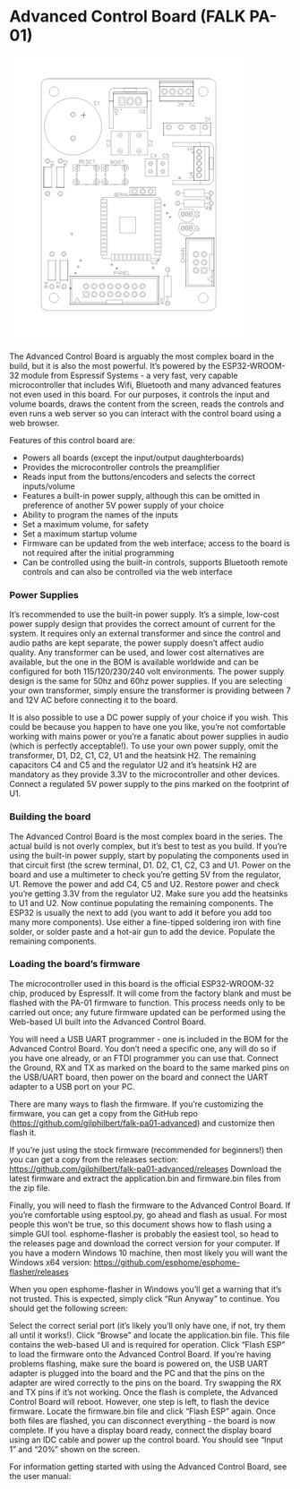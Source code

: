 # Advanced Control Board (FALK PA-01)

![Advanced Control Board outline](img/pcb-outline.png)

The Advanced Control Board is arguably the most complex board in the build, but it is also the most powerful. It’s powered by the ESP32-WROOM-32 module from Espressif Systems - a very fast, very capable microcontroller that includes Wifi, Bluetooth and many advanced features not even used in this board. For our purposes, it controls the input and volume boards, draws the content from the screen, reads the controls and even runs a web server so you can interact with the control board using a web browser.

Features of this control board are:
* Powers all boards (except the input/output daughterboards)
* Provides the microcontroller controls the preamplifier
* Reads input from the buttons/encoders and selects the correct inputs/volume
* Features a built-in power supply, although this can be omitted in preference of another 5V power supply of your choice
* Ability to program the names of the inputs
* Set a maximum volume, for safety
* Set a maximum startup volume
* Firmware can be updated from the web interface; access to the board is not required after the initial programming
* Can be controlled using the built-in controls, supports Bluetooth remote controls and can also be controlled via the web interface

### Power Supplies
It’s recommended to use the built-in power supply. It’s a simple, low-cost power supply design that provides the correct amount of current for the system. It requires only an external transformer and since the control and audio paths are kept separate, the power supply doesn’t affect audio quality. Any transformer can be used, and lower cost alternatives are available, but the one in the BOM is available worldwide and can be configured for both 115/120/230/240 volt environments. The power supply design is the same for 50hz and 60hz power supplies. If you are selecting your own transformer, simply ensure the transformer is providing between 7 and 12V AC before connecting it to the board.

It is also possible to use a DC power supply of your choice if you wish. This could be because you happen to have one you like, you’re not comfortable working with mains power or you’re a fanatic about power supplies in audio (which is perfectly acceptable!). To use your own power supply, omit the transformer, D1, D2, C1, C2, U1 and the heatsink H2. The remaining capacitors C4 and C5 and the regulator U2 and it’s heatsink H2 are mandatory as they provide 3.3V to the microcontroller and other devices. Connect a regulated 5V power supply to the pins marked on the footprint of U1.

### Building the board
The Advanced Control Board is the most complex board in the series. The actual build is not overly complex, but it’s best to test as you build. If you’re using the built-in power supply, start by populating the components used in that circuit first (the screw terminal, D1. D2, C1, C2, C3 and U1. Power on the board and use a multimeter to check you’re getting 5V from the regulator, U1. Remove the power and add C4, C5 and U2. Restore power and check you’re getting 3.3V from the regulator U2. Make sure you add the heatsinks to U1 and U2. Now continue populating the remaining components. The ESP32 is usually the next to add (you want to add it before you add too many more components). Use either a fine-tipped soldering iron with fine solder, or solder paste and a hot-air gun to add the device. Populate the remaining components.

### Loading the board’s firmware
The microcontroller used in this board is the official ESP32-WROOM-32 chip, produced by EspressIf. It will come from the factory blank and must be flashed with the PA-01 firmware to function. This process needs only to be carried out once; any future firmware updated can be performed using the Web-based UI built into the Advanced Control Board.

You will need a USB UART programmer - one is included in the BOM for the Advanced Control Board. You don’t need a specific one, any will do so if you have one already, or an FTDI programmer you can use that. Connect the Ground, RX and TX as marked on the board to the same marked pins on the USB/UART board, then power on the board and connect the UART adapter to a USB port on your PC.

There are many ways to flash the firmware. If you’re customizing the firmware, you can get a copy from the GitHub repo (https://github.com/gilphilbert/falk-pa01-advanced) and customize then flash it.

If you’re just using the stock firmware (recommended for beginners!) then you can get a copy from the releases section:
https://github.com/gilphilbert/falk-pa01-advanced/releases
Download the latest firmware and extract the application.bin and firmware.bin files from the zip file.

Finally, you will need to flash the firmware to the Advanced Control Board. If you’re comfortable using esptool.py, go ahead and flash as usual. For most people this won’t be true, so this document shows how to flash using a simple GUI tool. esphome-flasher is probably the easiest tool, so head to the releases page and download the correct version for your computer. If you have a modern Windows 10 machine, then most likely you will want the Windows x64 version:
https://github.com/esphome/esphome-flasher/releases

When you open esphome-flasher in Windows you’ll get a warning that it’s not trusted. This is expected, simply click “Run Anyway” to continue. You should get the following screen:

Select the correct serial port (it’s likely you’ll only have one, if not, try them all until it works!). Click “Browse” and locate the application.bin file. This file contains the web-based UI and is required for operation. Click “Flash ESP” to load the firmware onto the Advanced Control Board. If you’re having problems flashing, make sure the board is powered on, the USB UART adapter is plugged into the board and the PC and that the pins on the adapter are wired correctly to the pins on the board. Try swapping the RX and TX pins if it’s not working. Once the flash is complete, the Advanced Control Board will reboot. However, one step is left, to flash the device firmware. Locate the firmware.bin file and click “Flash ESP” again. Once both files are flashed, you can disconnect everything - the board is now complete. If you have a display board ready, connect the display board using an IDC cable and power up the control board. You should see “Input 1” and “20%” shown on the screen.

For information getting started with using the Advanced Control Board, see the user manual:
